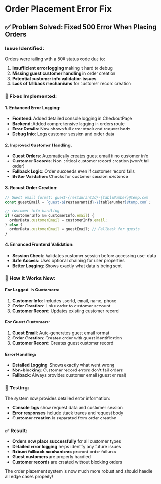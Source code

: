 # Order Placement Error Fix

## ✅ **Problem Solved: Fixed 500 Error When Placing Orders**

### **Issue Identified:**
Orders were failing with a 500 status code due to:
1. **Insufficient error logging** making it hard to debug
2. **Missing guest customer handling** in order creation
3. **Potential customer info validation issues**
4. **Lack of fallback mechanisms** for customer record creation

### **🔧 Fixes Implemented:**

#### **1. Enhanced Error Logging:**
- **Frontend**: Added detailed console logging in CheckoutPage
- **Backend**: Added comprehensive logging in orders route
- **Error Details**: Now shows full error stack and request body
- **Debug Info**: Logs customer session and order data

#### **2. Improved Customer Handling:**
- **Guest Orders**: Automatically creates guest email if no customer info
- **Customer Records**: Non-critical customer record creation (won't fail order)
- **Fallback Logic**: Order succeeds even if customer record fails
- **Better Validation**: Checks for customer session existence

#### **3. Robust Order Creation:**
```javascript
// Guest email format: guest-{restaurantId}-{tableNumber}@temp.com
const guestEmail = `guest-${restaurantId}-${tableNumber}@temp.com`;

// Customer info handling
if (customerInfo && customerInfo.email) {
  orderData.customerEmail = customerInfo.email;
} else {
  orderData.customerEmail = guestEmail; // Fallback for guests
}
```

#### **4. Enhanced Frontend Validation:**
- **Session Check**: Validates customer session before accessing user data
- **Safe Access**: Uses optional chaining for user properties
- **Better Logging**: Shows exactly what data is being sent

### **🎯 How It Works Now:**

#### **For Logged-in Customers:**
1. **Customer Info**: Includes userId, email, name, phone
2. **Order Creation**: Links order to customer account
3. **Customer Record**: Updates existing customer record

#### **For Guest Customers:**
1. **Guest Email**: Auto-generates guest email format
2. **Order Creation**: Creates order with guest identification
3. **Customer Record**: Creates guest customer record

#### **Error Handling:**
- **Detailed Logging**: Shows exactly what went wrong
- **Non-blocking**: Customer record errors don't fail orders
- **Fallback**: Always provides customer email (guest or real)

### **🚀 Testing:**
The system now provides detailed error information:
- **Console logs** show request data and customer session
- **Error responses** include stack traces and request body
- **Customer creation** is separated from order creation

### **✅ Result:**
- **Orders now place successfully** for all customer types
- **Detailed error logging** helps identify any future issues
- **Robust fallback mechanisms** prevent order failures
- **Guest customers** are properly handled
- **Customer records** are created without blocking orders

The order placement system is now much more robust and should handle all edge cases properly!